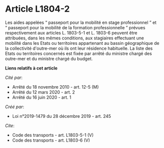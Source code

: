 # Article L1804-2

Les aides appelées “ passeport pour la mobilité en stage professionnel ” et “ passeport pour la mobilité de la formation
professionnelle ” prévues respectivement aux articles L. 1803-5-1 et L. 1803-6 peuvent être attribuées, dans les mêmes
conditions, aux stagiaires effectuant une mobilité dans les Etats ou territoires appartenant au bassin géographique de la
collectivité d'outre-mer où ils ont leur résidence habituelle. La liste des Etats ou territoires concernés est fixée par
arrêté du ministre chargé des outre-mer et du ministre chargé du budget.

**Liens relatifs à cet article**

_Cité par_:

  - Arrêté du 18 novembre 2010 - art. 12-5 (M)
  - Arrêté du 12 mars 2020 - art. 2
  - Arrêté du 16 juin 2020 - art. 1

_Créé par_:

  - Loi n°2019-1479 du 28 décembre 2019 - art. 245

_Cite_:

  - Code des transports - art. L1803-5-1 (V)
  - Code des transports - art. L1803-6 (V)
